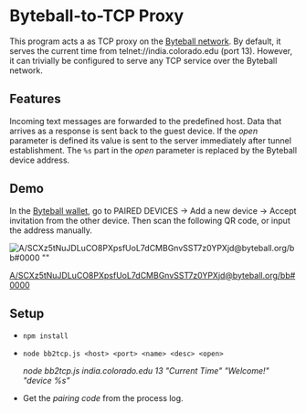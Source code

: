 # Byteball-to-TCP Proxy
This program acts a as TCP proxy on the [Byteball network](https://byteball.org).
By default, it serves the current time from telnet://india.colorado.edu (port 13).
However, it can trivially be configured to serve any TCP service over the Byteball network.

## Features
Incoming text messages are forwarded to the predefined host. Data that arrives as a response is sent back to the guest device.
If the *open* parameter is defined its value is sent to the server immediately after tunnel establishment. The `%s` part in the
*open* parameter is replaced by the Byteball device address.

## Demo
In the [Byteball wallet](https://byteball.org/#download), go to PAIRED DEVICES -> Add a new device -> Accept invitation from
the other device. Then scan the following QR code, or input the address manually.

![A/SCXz5tNuJDLuCO8PXpsfUoL7dCMBGnvSST7z0YPXjd@byteball.org/bb#0000 ""](https://api.qrserver.com/v1/create-qr-code/?size=150x150&data=byteball%3AA%2FSCXz5tNuJDLuCO8PXpsfUoL7dCMBGnvSST7z0YPXjd%40byteball.org%2Fbb%230000)

[A/SCXz5tNuJDLuCO8PXpsfUoL7dCMBGnvSST7z0YPXjd@byteball.org/bb#0000](byteball:A/SCXz5tNuJDLuCO8PXpsfUoL7dCMBGnvSST7z0YPXjd@byteball.org/bb#0000)

## Setup
- `npm install`
- `node bb2tcp.js <host> <port> <name> <desc> <open>`

  *node bb2tcp.js india.colorado.edu 13 "Current Time" "Welcome!" "device %s"*
- Get the *pairing code* from the process log.

